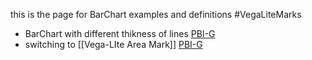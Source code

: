this is the page for  BarChart examples and definitions #VegaLiteMarks 


* BarChart with different thikness of lines [PBI-G](https://youtu.be/gFePk2vA3-Y?t=1178)
* switching to [[Vega-LIte Area Mark]] [PBI-G](https://youtu.be/gFePk2vA3-Y?t=1256)